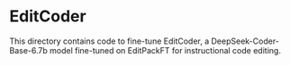 # EditCoder

This directory contains code to fine-tune EditCoder, a DeepSeek-Coder-Base-6.7b model fine-tuned on 
EditPackFT for instructional code editing.
